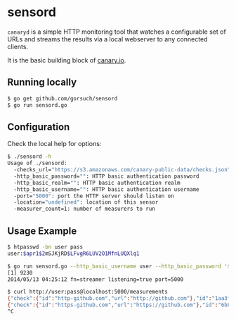 sensord
=========

`canaryd` is a simple HTTP monitoring tool that watches a configurable set of URLs and streams the results via a local webserver to any connected clients.

It is the basic building block of [canary.io](http://canary.io).

## Running locally

```sh
$ go get github.com/gorsuch/sensord
$ go run sensord.go
```

## Configuration

Check the local help for options:

```sh
$ ./sensord -h
Usage of ./sensord:
  -checks_url="https://s3.amazonaws.com/canary-public-data/checks.json": URL for check data
  -http_basic_password="": HTTP basic authentication password
  -http_basic_realm="": HTTP basic authentication realm
  -http_basic_username="": HTTP basic authentication username
  -port="5000": port the HTTP server should listen on
  -location="undefined": location of this sensor
  -measurer_count=1: number of measurers to run
```

## Usage Example

```sh
$ htpasswd -bn user pass
user:$apr1$2mSJKjRD$LFvgR6LUV2O1MfnLUQXlq1

$ go run sensord.go --http_basic_username user --http_basic_password '$apr1$2mSJKjRD$LFvgR6LUV2O1MfnLUQXlq1' &
[1] 9230
2014/05/13 04:25:12 fn=streamer listening=true port=5000

$ curl http://user:pass@localhost:5000/measurements
{"check":{"id":"http-github.com","url":"http://github.com"},"id":"1aa3f596-0f18-4d2d-4dd8-3dd4448db5df","location":"undefined","t":1399955112,"exit_status":0,"connect_time":0.027653,"starttransfer_time":0.034589,"local_ip":"107.170.77.99","primary_ip":"192.30.252.129","total_time":0.03462,"http_status":301,"namelookup_time":0.020706}
{"check":{"id":"https-github.com","url":"https://github.com"},"id":"6b8d27d0-71e7-4345-745d-d5721b41d6e3","location":"undefined","t":1399955130,"exit_status":0,"connect_time":0.027542,"starttransfer_time":0.061631,"local_ip":"107.170.77.99","primary_ip":"192.30.252.130","total_time":0.068541,"http_status":200,"namelookup_time":0.020702,"size_download":15390}
^C
```

